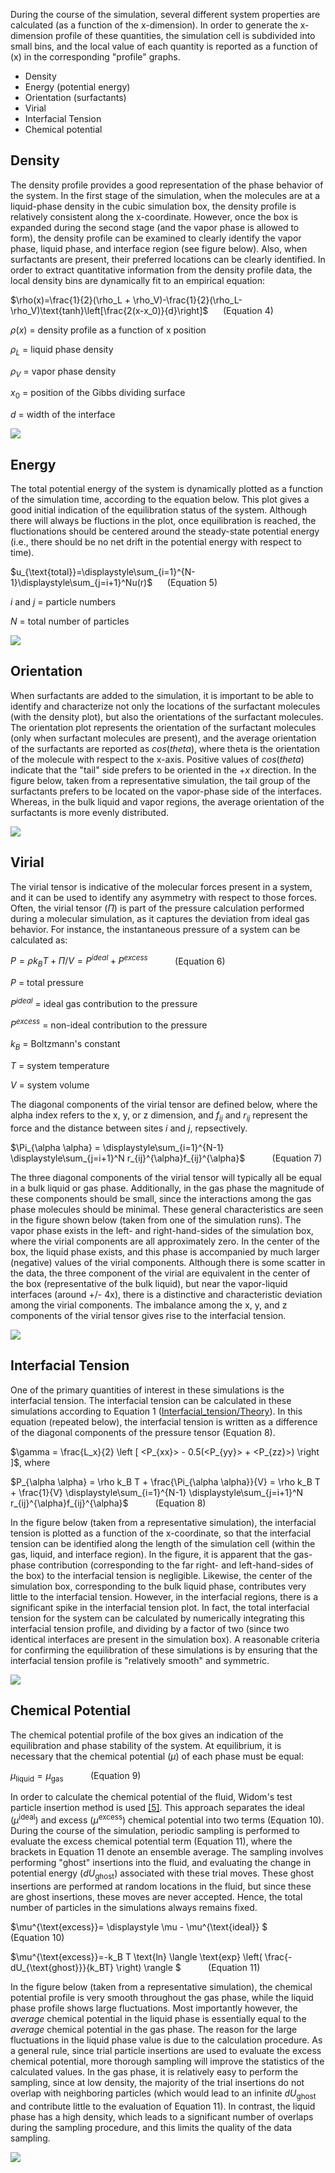
During the course of the simulation, several different system properties are calculated (as a function of the x-dimension).  In order to generate the x-dimension profile of these quantities, the simulation cell is subdivided into small bins, and the local value of each quantity is reported as a function of (x) in the corresponding "profile" graphs.

* Density
* Energy (potential energy)
* Orientation (surfactants)
* Virial
* Interfacial Tension
* Chemical potential
  
## Density 

The density profile provides a good representation of the phase behavior of the system.  In the first stage of the simulation, when the molecules are at a liquid-phase density in the cubic simulation box, the density profile is relatively consistent along the x-coordinate.  However, once the box is expanded during the second stage (and the vapor phase is allowed to form), the density profile can be examined to clearly identify the vapor phase, liquid phase, and interface region (see figure below).  Also, when surfactants are present, their preferred locations can be clearly identified.  In order to extract quantitative information from the density profile data, the local density bins are dynamically fit to an empirical equation:


$\rho(x)=\frac{1}{2}(\rho_L + \rho_V)-\frac{1}{2}(\rho_L-\rho_V)\text{tanh}\left[\frac{2(x-x_0)}{d}\right]$ &nbsp;&nbsp;&nbsp;&nbsp; (Equation 4)


$\rho(x)$ = density profile as a function of x position

$\rho_L$ = liquid phase density

$\rho_V$ = vapor phase density

$x_0$ = position of the Gibbs dividing surface

$d$ = width of the interface




![](./VL_interface.gif)





## Energy 
The total potential energy of the system is dynamically plotted as a function of the simulation time, according to the equation below.  This plot gives a good initial indication of the equilibration status of the system.  Although there will always be fluctions in the plot, once equilibration is reached, the fluctionations should be centered around the steady-state potential energy (i.e., there should be no net drift in the potential energy with respect to time). 

$u_{\text{total}}=\displaystyle\sum_{i=1}^{N-1}\displaystyle\sum_{j=i+1}^Nu(r)$ &nbsp;&nbsp;&nbsp;&nbsp; (Equation 5)

$i$ and $j$ = particle numbers

$N$ = total number of particles



![](./PE_interface.gif)





## Orientation 
When surfactants are added to the simulation, it is important to be able to identify and characterize not only the locations of the surfactant molecules (with the density plot), but also the orientations of the surfactant molecules.  The orientation plot represents the orientation of the surfactant molecules (only when surfactant molecules are present), and the average orientation of the surfactants are reported as $cos(theta)$, where theta is the orientation of the molecule with respect to the x-axis.  Positive values of $cos(theta)$ indicate that the "tail" side prefers to be oriented in the +$x$ direction.  In the figure below, taken from a representative simulation, the tail group of the surfactants prefers to be located on the vapor-phase side of the interfaces.  Whereas, in the bulk liquid and vapor regions, the average orientation of the surfactants is more evenly distributed.




![](<./Orientation.gif>)





## Virial 
The virial tensor is indicative of the molecular forces present in a system, and it can be used to identify any asymmetry with respect to those forces.  Often, the virial tensor ($\Pi$) is part of the pressure calculation performed during a molecular simulation, as it captures the deviation from ideal gas behavior.  For instance, the instantaneous pressure of a system can be calculated as:




$\displaystyle  P=\rho k_B T + \Pi/V = P^{ideal}+P^{excess}$ &nbsp; &nbsp; &nbsp; &nbsp; &nbsp; (Equation 6)




$P$ = total pressure

$P^{ideal}$ = ideal gas contribution to the pressure

$P^{excess}$ = non-ideal contribution to the pressure

$k_B$ = Boltzmann's constant

$T$ = system temperature

$V$ = system volume



The diagonal components of the virial tensor are defined below, where the alpha index refers to the x, y, or z dimension, and $f_{ij}$ and $r_{ij}$ represent the force and the distance between sites $i$ and $j$, repsectively.  

$\Pi_{\alpha \alpha} = \displaystyle\sum_{i=1}^{N-1} \displaystyle\sum_{j=i+1}^N r_{ij}^{\alpha}f_{ij}^{\alpha}$ &nbsp; &nbsp; &nbsp; &nbsp; &nbsp; (Equation 7)

The three diagonal components of the virial tensor will typically all be equal in a bulk liquid or gas phase.  Additionally, in the gas phase the magnitude of these components should be small, since the interactions among the gas phase molecules should be minimal.  These general characteristics are seen in the figure shown below (taken from one of the simulation runs).  The vapor phase exists in the left- and right-hand-sides of the simulation box, where the virial components are all approximately zero.  In the center of the box, the liquid phase exists, and this phase is accompanied by much larger (negative) values of the virial components.  Although there is some scatter in the data, the three component of the virial are equivalent in the center of the box (representative of the bulk liquid), but near the vapor-liquid interfaces (around +/- 4x), there is a distinctive and characteristic deviation among the virial components.  The imbalance among the x, y, and z components of the virial tensor gives rise to the interfacial tension. 




![](./Virial.gif)





## Interfacial Tension 
One of the primary quantities of interest in these simulations is the interfacial tension.  The interfacial tension can be calculated in these simulations according to Equation 1 ([Interfacial_tension/Theory](Interfacial_tension/Theory)).  In this equation (repeated below), the interfacial tension is written as a difference of the diagonal components of the pressure tensor (Equation 8).

$\gamma = \frac{L_x}{2} \left [ <P_{xx}> - 0.5(<P_{yy}> + <P_{zz}>) \right ]$, where

$P_{\alpha \alpha} = \rho k_B T + \frac{\Pi_{\alpha \alpha}}{V} = \rho k_B T + \frac{1}{V} \displaystyle\sum_{i=1}^{N-1} \displaystyle\sum_{j=i+1}^N r_{ij}^{\alpha}f_{ij}^{\alpha}$ &nbsp; &nbsp; &nbsp; &nbsp; &nbsp; (Equation 8)

In the figure below (taken from a representative simulation), the interfacial tension is plotted as a function of the x-coordinate, so that the interfacial tension can be identified along the length of the simulation cell (within the gas, liquid, and interface region).  In the figure, it is apparent that the gas-phase contribution (corresponding to the far right- and left-hand-sides of the box) to the interfacial tension is negligible.  Likewise, the center of the simulation box, corresponding to the bulk liquid phase, contributes very little to the interfacial tension.  However, in the interfacial regions, there is a significant spike in the interfacial tension plot.  In fact, the total interfacial tension for the system can be calculated by numerically integrating this interfacial tension profile, and dividing by a factor of two (since two identical interfaces are present in the simulation box).  A reasonable criteria for confirming the equilibration of these simulations is by ensuring that the interfacial tension profile is "relatively smooth" and symmetric.




![](./ST_profile.gif)





## Chemical Potential 
The chemical potential profile of the box gives an indication of the equilibration and phase stability of the system.  At equilibrium, it is necessary that the chemical potential ($\mu$) of each phase must be equal:




$\mu_{\text{liquid}} = \displaystyle \mu_{\text{gas}}$ &nbsp; &nbsp; &nbsp; &nbsp; &nbsp; (Equation 9)




In order to calculate the chemical potential of the fluid, Widom's test particle insertion method is used [[5]](Interfacial_tension/References#ref_widom).  This approach separates the ideal ($\mu^{\text{ideal}}$) and excess ($\mu^{\text{excess}}$) chemical potential into two terms (Equation 10).  During the course of the simulation, periodic sampling is performed to evaluate the excess chemical potential term (Equation 11), where the brackets in Equation 11 denote an ensemble average.  The sampling involves performing "ghost" insertions into the fluid, and evaluating the change in potential energy ($dU_{\text{ghost}}$) associated with these trial moves.  These ghost insertions are performed at random locations in the fluid, but since these are ghost insertions, these moves are never accepted.  Hence, the total number of particles in the simulations always remains fixed.  




$\mu^{\text{excess}}= \displaystyle \mu - \mu^{\text{ideal}} $ &nbsp; &nbsp; &nbsp; &nbsp; &nbsp; (Equation 10)




$\mu^{\text{excess}}=-k_B T \text{ln} \langle \text{exp} \left( \frac{-dU_{\text{ghost}}}{k_BT} \right) \rangle $ &nbsp; &nbsp; &nbsp; &nbsp; &nbsp; (Equation 11)




In the figure below (taken from a representative simulation), the chemical potential profile is very smooth throughout the gas phase, while the liquid phase profile shows large fluctuations.  Most importantly however, the *average* chemical potential in the liquid phase is essentially equal to the *average* chemical potential in the gas phase.  The reason for the large fluctuations in the liquid phase value is due to the calculation procedure.  As a general rule, since trial particle insertions are used to evaluate the excess chemical potential, more thorough sampling will improve the statistics of the calculated values.  In the gas phase, it is relatively easy to perform the sampling, since at low density, the majority of the trial insertions do not overlap with neighboring particles (which would lead to an infinite $dU_{\text{ghost}}$ and contribute little to the evaluation of Equation 11).  In contrast, the liquid phase has a high density, which leads to a significant number of overlaps during the sampling procedure, and this limits the quality of the data sampling.




![](./Chemical_potential.gif)



